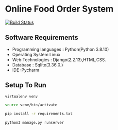 # Online Food Order System

[![Build Status](https://travis-ci.org/joemccann/dillinger.svg?branch=master)](https://travis-ci.org/joemccann/dillinger)

## Software Requirements
 - Programming languages : Python(Python 3.8.10)
 - Operating System:Linux
 - Web Technologies : Django(2.2.13),HTML,CSS.
 - Database : Sqlite(3.36.0.)
 - IDE :Pycharm


## Setup To Run
```sh
virtualenv venv
```

```sh
source venv/bin/activate
```

```sh
pip install -r requirements.txt
```
```sh
python3 manage.py runserver
```


